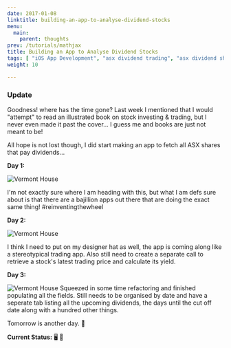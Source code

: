 ```yaml
---
date: 2017-01-08
linktitle: building-an-app-to-analyse-dividend-stocks
menu:
  main:
    parent: thoughts
prev: /tutorials/mathjax
title: Building an App to Analyse Dividend Stocks
tags: [ "iOS App Development", "asx dividend trading", "asx dividend shares analysis", "asx dividend yield analysis"]
weight: 10

---
```

### Update
Goodness! where has the time gone? Last week I mentioned that I would "attempt" to read an illustrated book on stock investing & trading, but I never even made it past the cover... I guess me and books are just not meant to be!

All hope is not lost though, I did start making an app to fetch all ASX shares that pay dividends...

**Day 1:**

![Vermont House](https://www.retireby34.com/images/stock-app-day-1.jpg)

I'm not exactly sure where I am heading with this, but what I am defs sure about is that there are a bajillion apps out there that are doing the exact same thing! #reinventingthewheel

**Day 2:**

![Vermont House](https://www.retireby34.com/images/stock-app-day-2.jpg)

I think I need to put on my designer hat as well, the app is coming along like a stereotypical trading app. Also still need to create a separate call to retrieve a stock's latest trading price and calculate its yield.


**Day 3:**

![Vermont House](https://www.retireby34.com/images/stock-app-day-3.jpg)
Squeezed in some time refactoring and finished populating all the fields. Still needs to be organised by date and have a seperate tab listing all the upcoming dividends, the days until the cut off date along with a hundred other things.

Tomorrow is another day. 💁

**Current Status:** 🖥 🐒
